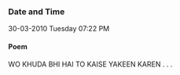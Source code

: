 ### Date and Time

30-03-2010 Tuesday 07:22 PM

#### Poem

WO KHUDA BHI HAI TO KAISE YAKEEN KAREN . . .
